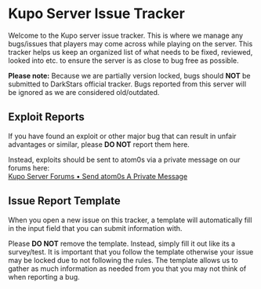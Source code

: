 # Kupo Server Issue Tracker

Welcome to the Kupo server issue tracker. This is where we manage any bugs/issues that players may come across while playing on the server. This tracker helps us keep an organized list of what needs to be fixed, reviewed, looked into etc. to ensure the server is as close to bug free as possible.

**Please note:** Because we are partially version locked, bugs should **NOT** be submitted to DarkStars official tracker. Bugs reported from this server will be ignored as we are considered old/outdated.

## Exploit Reports

If you have found an exploit or other major bug that can result in unfair advantages or similar, please **DO NOT** report them here. 

Instead, exploits should be sent to atom0s via a private message on our forums here:<br/>
[Kupo Server Forums &bull; Send atom0s A Private Message](http://kupoffxi.com/forums/ucp.php?i=pm&mode=compose&u=52)

## Issue Report Template

When you open a new issue on this tracker, a template will automatically fill in the input field that you can submit information with. 

Please **DO NOT** remove the template. Instead, simply fill it out like its a survey/test. It is important that you follow the template otherwise your issue may be locked due to not following the rules. The template allows us to gather as much information as needed from you that you may not think of when reporting a bug.